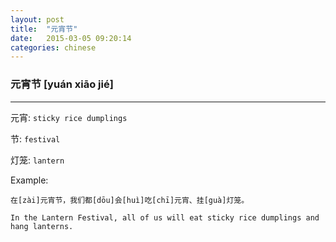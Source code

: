 ```yaml
---
layout: post
title:  "元宵节"
date:   2015-03-05 09:20:14
categories: chinese
---
```

### 元宵节 [yuán xiāo jié]
-----------

元宵: `sticky rice dumplings`

节: `festival`

灯笼: `lantern`


Example:

    在[zài]元宵节，我们都[dōu]会[huì]吃[chī]元宵、挂[guà]灯笼。

    In the Lantern Festival, all of us will eat sticky rice dumplings and hang lanterns.
